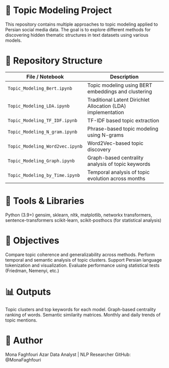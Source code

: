 # 🧠 Topic Modeling Project
This repository contains multiple approaches to topic modeling applied to Persian social media data. The goal is to explore different methods for discovering hidden thematic structures in text datasets using various models.
# 📁 Repository Structure
| File / Notebook                 | Description                                                                   |
| ------------------------------- | ----------------------------------------------------------------------------- |
| `Topic_Modeling_Bert.ipynb`     | Topic modeling using BERT embeddings and clustering                           |
| `Topic_Modeling_LDA.ipynb`      | Traditional Latent Dirichlet Allocation (LDA) implementation                  |
| `Topic_Modeling_TF_IDF.ipynb`   | TF-IDF based topic extraction                                                 |
| `Topic_Modeling_N_gram.ipynb`   | Phrase-based topic modeling using N-grams                                     |
| `Topic_Modeling_Word2vec.ipynb` | Word2Vec-based topic discovery                                                |
| `Topic_Modeling_Graph.ipynb`    | Graph-based centrality analysis of topic keywords                             |
| `Topic_Modeling_by_Time.ipynb`  | Temporal analysis of topic evolution across months                            |
# 🔧 Tools & Libraries
Python (3.9+)
gensim, sklearn, nltk, matplotlib, networkx
transformers, sentence-transformers
scikit-learn, scikit-posthocs (for statistical analysis)
# 🎯 Objectives
Compare topic coherence and generalizability across methods.
Perform temporal and semantic analysis of topic clusters.
Support Persian language tokenization and visualization.
Evaluate performance using statistical tests (Friedman, Nemenyi, etc.)
# 📊 Outputs
Topic clusters and top keywords for each model.
Graph-based centrality ranking of words.
Semantic similarity matrices.
Monthly and daily trends of topic mentions.
# 📌 Author
Mona Faghfouri Azar
Data Analyst | NLP Researcher
GitHub: @MonaFaghfouri
